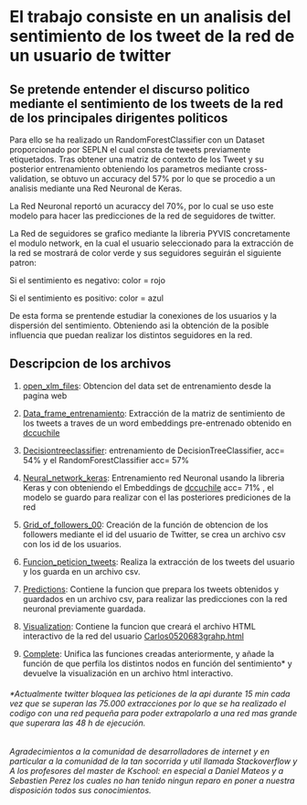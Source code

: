 # El trabajo consiste en un analisis del sentimiento de los tweet de la red de un usuario de twitter

## Se pretende entender el discurso politico mediante el sentimiento de los tweets de la red de los principales dirigentes politicos 

Para ello se ha realizado un RandomForestClassifier con un Dataset proporcionado por SEPLN el cual consta de tweets previamente etiquetados. Tras obtener una matriz de contexto de los Tweet y su posterior entrenamiento obteniendo los parametros mediante cross-validation, se obtuvo un accuracy del 57% por lo que se procedio a un analisis mediante una Red Neuronal de Keras.

La Red Neuronal reportó un acuraccy del 70%, por lo cual se uso este modelo para hacer las predicciones de la red de seguidores de twitter.

 La Red de seguidores se grafico mediante la libreria  PYVIS concretamente el modulo network, en la cual el usuario seleccionado para la extracción de la red se mostrará de color verde y sus seguidores seguirán el siguiente patron: 
 
Si el sentimiento es negativo: color = rojo                                                                                        

Si el sentimiento es positivo: color = azul                                                                                      

De esta forma se prentende estudiar la conexiones de los usuarios y la dispersión del sentimiento. Obteniendo asi la obtención de la posible influencia que puedan realizar los distintos seguidores en la red.

## Descripcion de los archivos 
1. [open_xlm_files](https://github.com/SergioMedBron/-TFM-Analisis-del-discurso-politico-en-Twitter/blob/master/open_xlm_files.ipynb): Obtencion del data set de entrenamiento desde la pagina web 

2. [Data_frame_entrenamiento](https://github.com/SergioMedBron/-TFM-Analisis-del-discurso-politico-en-Twitter/blob/master/Data_frame_entrenamiento.ipynb): Extracción de la matriz de sentimiento de los tweets a traves de un word embeddings pre-entrenado obtenido en  [dccuchile](https://github.com/dccuchile/spanish-word-embeddings) 

3. [Decisiontreeclassifier](https://github.com/SergioMedBron/-TFM-Analisis-del-discurso-politico-en-Twitter/blob/master/decisiontreeclasifier.ipynb): entrenamiento de DecisionTreeClassifier, acc= 54% y el RandomForestClassifier acc= 57%

4. [Neural_network_keras](https://github.com/SergioMedBron/-TFM-Analisis-del-discurso-politico-en-Twitter/blob/master/Neural_network_keras.ipynb): Entrenamiento red Neuronal usando la libreria Keras y con obteniendo el Embeddings de [dccuchile](https://github.com/dccuchile/spanish-word-embeddings) acc= 71% , el modelo se guardo para realizar con el las posteriores prediciones de la red

5. [Grid_of_followers_00](https://github.com/SergioMedBron/-TFM-Analisis-del-discurso-politico-en-Twitter/blob/master/Grid_of_followers_00.ipynb): Creación de la función de obtencion de los followers mediante el id del usuario de Twitter, se crea un archivo csv con los id de los usuarios. 

6. [Funcion_peticion_tweets](https://github.com/SergioMedBron/-TFM-Analisis-del-discurso-politico-en-Twitter/blob/master/Funcion_peticion_de_tweets.ipynb): Realiza la extracción de los tweets del usuario y los guarda en un archivo csv.

7. [Predictions](https://github.com/SergioMedBron/-TFM-Analisis-del-discurso-politico-en-Twitter/blob/master/Predictions.ipynb):
Contiene la funcion que prepara los tweets obtenidos y guardados en un archivo csv, para realizar las predicciones con la red neuronal previamente guardada.

8. [Visualization](https://github.com/SergioMedBron/-TFM-Analisis-del-discurso-politico-en-Twitter/blob/master/Visualization.ipynb): Contiene la funcion que creará el archivo HTML interactivo de la red del usuario [Carlos0520683grahp.html](https://github.com/SergioMedBron/-TFM-Analisis-del-discurso-politico-en-Twitter/blob/master/Carlos0520683grahp.html)

9. [Complete](https://github.com/SergioMedBron/-TFM-Analisis-del-discurso-politico-en-Twitter/blob/master/Complete.ipynb): Unifica las funciones creadas anteriormente, y añade la función de que perfila los distintos nodos en función del sentimiento* y devuelve la visualización en un archivo html interactivo.











###### *Actualmente twitter bloquea las peticiones de la api durante 15 min cada vez que se superan las 75.000 extracciones por lo que se ha realizado el codigo con una red pequeña para poder extrapolarlo a una red mas grande que superara las 48 h de ejecución.

######  Agradecimientos a la comunidad de desarrolladores de internet y en particular a la comunidad de la tan socorrida y util llamada Stackoverflow y A los profesores del master de Kschool: en especial a Daniel Mateos y a Sebastien Perez los cuales no han tenido ningun reparo en poner a nuestra disposición todos sus conocimientos.
